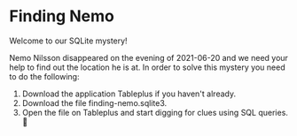 # Finding Nemo

Welcome to our SQLite mystery!

Nemo Nilsson disappeared on the evening of 2021-06-20 and we need your help to find out the location he is at. In order to solve this mystery you need to do the following:

1. Download the application Tableplus if you haven't already.
2. Download the file finding-nemo.sqlite3.
3. Open the file on Tableplus and start digging for clues using SQL queries. :mag_right:
